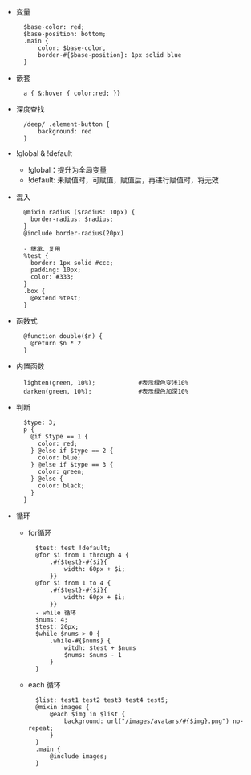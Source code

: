 - 变量
  ```
    $base-color: red;
    $base-position: bottom;
    .main {
        color: $base-color,
        border-#{$base-position}: 1px solid blue
    }
  ```


- 嵌套
  ```
    a { &:hover { color:red; }}
  ```
  
- 深度查找
  ```
    /deep/ .element-button {
        background: red
    }
  ```

- !global & !default
    - !global：提升为全局变量
    - !default: 未赋值时，可赋值，赋值后，再进行赋值时，将无效


- 混入
  ```
    @mixin radius ($radius: 10px) {
      border-radius: $radius;
    }
    @include border-radius(20px)

    - 继承、复用
    %test {
      border: 1px solid #ccc;
      padding: 10px;
      color: #333;
    }
    .box {
      @extend %test;
    }
  ```

- 函数式
  ```
    @function double($n) {
      @return $n * 2
    }
  ```

- 内置函数
  ```
    lighten(green, 10%);            #表示绿色变浅10%
    darken(green, 10%);             #表示绿色加深10%
  ```

- 判断
  ```
    $type: 3;
    p {
      @if $type == 1 {
        color: red;
      } @else if $type == 2 {
        color: blue;
      } @else if $type == 3 {
        color: green;
      } @else {
        color: black;
      }
    }
  ```

- 循环
    - for循环
      ```
        $test: test !default;
        @for $i from 1 through 4 { 
            .#{$test}-#{$i}{ 
                width: 60px + $i; 
            }}
        @for $i from 1 to 4 { 
            .#{$test}-#{$i}{ 
                width: 60px + $i; 
            }}
        - while 循环
        $nums: 4;
        $test: 20px;
        $while $nums > 0 {
            .while-#{$nums} {
                witdh: $test + $nums
                $nums: $nums - 1
            }
        }
      ```
    - each 循环
      ```
        $list: test1 test2 test3 test4 test5;
        @mixin images {
            @each $img in $list {
                background: url("/images/avatars/#{$img}.png") no-repeat;
            }
        }
        .main {
            @include images;
        }
      ```
